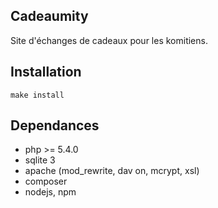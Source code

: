 Cadeaumity
----

Site d'échanges de cadeaux pour les komitiens.

Installation
----

```
make install
```

Dependances
----

+ php >= 5.4.0
+ sqlite 3
+ apache (mod_rewrite, dav on, mcrypt, xsl)
+ composer
+ nodejs, npm


